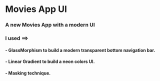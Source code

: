 # Movies App UI

### A new Movies App with a modern UI

### I used ==>
#### - GlassMorphism to build a modern transparent bottom navigation bar.
#### - Linear Gradient to build a neon colors UI.
#### - Masking technique.


